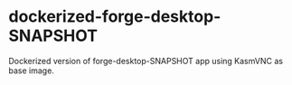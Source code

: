 # dockerized-forge-desktop-SNAPSHOT
Dockerized version of forge-desktop-SNAPSHOT app
using KasmVNC as base image.
